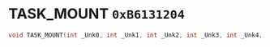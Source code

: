 # TASK_MOUNT `0xB6131204`

```cpp
void TASK_MOUNT(int _Unk0, int _Unk1, int _Unk2, int _Unk3, int _Unk4, int _Unk5);
```